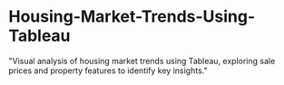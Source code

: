 # Housing-Market-Trends-Using-Tableau
"Visual analysis of housing market trends using Tableau, exploring sale prices and property features to identify key insights."
